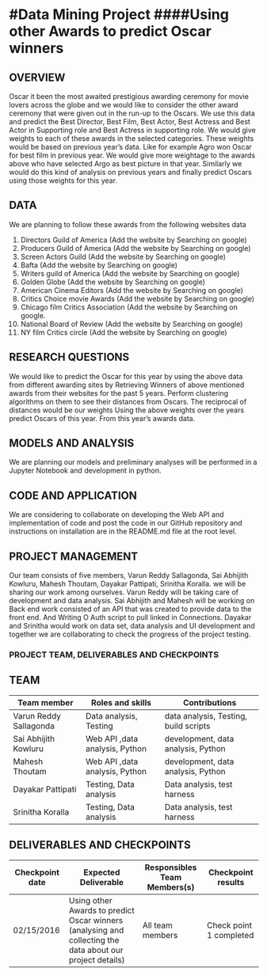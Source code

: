 #Data Mining Project
####Using other Awards to predict Oscar winners
============================================================

## OVERVIEW
Oscar it been the most awaited prestigious awarding ceremony for movie lovers across the globe and we would like to consider the other award ceremony that were given out in the run-up to the Oscars. We use this data and predict the Best Director, Best Film, Best Actor, Best Actress and Best Actor in Supporting role and Best Actress in supporting role. 
We would give weights to each of these awards in the selected categories. These weights would be based on previous year’s data. Like for example Agro won Oscar for best film in previous year. We would give more weightage to the awards above who have selected Argo as best picture in that year. Similarly we would do this kind of analysis on previous years and finally predict Oscars using those weights for this year.

## DATA
We are planning to follow these awards from the following websites data 

1. Directors Guild of America (Add the website by Searching on google)
2. Producers Guild of America (Add the website by Searching on google)
3. Screen Actors Guild (Add the website by Searching on google)
4. Bafta (Add the website by Searching on google)
5. Writers guild of America (Add the website by Searching on google)
6. Golden Globe (Add the website by Searching on google)
7. American Cinema Editors (Add the website by Searching on google)
8. Critics Choice movie Awards (Add the website by Searching on google)
9. Chicago film Critics Association (Add the website by Searching on google.
10. National Board of Review (Add the website by Searching on google)
11. NY film Critics circle (Add the website by Searching on google)


## RESEARCH QUESTIONS
We would like to predict the Oscar for this year by using the above data from different awarding sites by Retrieving Winners of above mentioned awards from their websites for the past 5 years.
 Perform clustering algorithms on them to see their distances from Oscars. The reciprocal of distances would be our weights
 Using the above weights over the years predict Oscars of this year. From this year’s awards data.

## MODELS AND ANALYSIS
We are planning our models and preliminary analyses will be performed in a Jupyter Notebook and development in python.


## CODE AND APPLICATION
We are considering to collaborate on developing the Web API and implementation of code and post the code in our GitHub repository and instructions on installation are in the README.md file at the root level.


## PROJECT MANAGEMENT
Our team consists of five members, Varun Reddy Sallagonda, Sai Abhijith Kowluru, Mahesh Thoutam, Dayakar Pattipati, Srinitha Koralla. we will be sharing our work among ourselves. Varun Reddy will be taking care of development and data analysis. Sai Abhijith and Mahesh will be working on Back end work consisted of an API that was created to provide data to the front end. And Writing O Auth script to pull linked in Connections. Dayakar and Srinitha would work on data set, data analysis and UI development and together we are collaborating to check the progress of the project testing. 

### PROJECT TEAM, DELIVERABLES AND CHECKPOINTS

## TEAM

| Team member | Roles and skills | Contributions |
|-------------|-------------------------|---------------------------------------------|
| Varun Reddy Sallagonda | Data analysis, Testing | data analysis, Testing, build scripts |
| Sai Abhijith Kowluru  | Web API ,data analysis, Python | development, data analysis, Python | 
| Mahesh Thoutam | Web API ,data analysis, Python | development, data analysis, Python |
| Dayakar Pattipati| Testing, Data analysis | Data analysis, test harness |
| Srinitha Koralla| Testing, Data analysis  | Data analysis, test harness |

## DELIVERABLES AND CHECKPOINTS


| Checkpoint date | Expected Deliverable                                                          | Responsibles Team Members(s) | Checkpoint results                                                                                                                  |
|-----------------|-------------------------------------------------------------------------------|----------------------------|-------------------------------------------------------------------------------------------------------------------------------------|
|02/15/2016 |Using other Awards to predict Oscar winners (analysing and collecting the data about our project details)  | All team members  | Check point 1 completed| 

